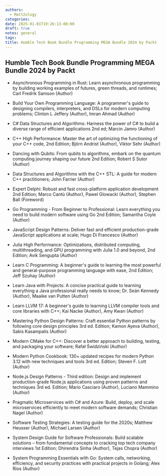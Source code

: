 ```yaml
---
authors:
  - Matt2ology
categories:
date: 2025-01-01T19:26:13-08:00
draft: true
notes: general
tags:
title: Humble Tech Book Bundle Programming MEGA Bundle 2024 by Packt
---
```


## Humble Tech Book Bundle Programming MEGA Bundle 2024 by Packt

- Asynchronous Programming in Rust: Learn asynchronous programming by building working examples of futures, green threads, and runtimes; Carl Fredrik Samson (Author)

- Build Your Own Programming Language: A programmer's guide to designing compilers, interpreters, and DSLs for modern computing problems; Clinton L Jeffery (Author), Imran Ahmad (Author)

- C# Data Structures and Algorithms: Harness the power of C# to build a diverse range of efficient applications 2nd ed; Marcin Jamro (Author)

- C++ High Performance: Master the art of optimizing the functioning of your C++ code, 2nd Edition; Björn Andrist (Author), Viktor Sehr (Author)

- Dancing with Qubits: From qubits to algorithms, embark on the quantum computing journey shaping our future 2nd Edition; Robert S Sutor (Author)

- Data Structures and Algorithms with the C++ STL: A guide for modern C++ practitioners; John Farrier (Author)

- Expert Delphi: Robust and fast cross-platform application development 2nd Edition; Marco Cantù (Author), Pawel Glowacki (Author), Stephen Ball (Foreword)

- Go Programming - From Beginner to Professional: Learn everything you need to build modern software using Go 2nd Edition; Samantha Coyle (Author)

- JavaScript Design Patterns: Deliver fast and efficient production-grade JavaScript applications at scale; Hugo Di Francesco (Author)

- Julia High Performance: Optimizations, distributed computing, multithreading, and GPU programming with Julia 1.0 and beyond, 2nd Edition; Avik Sengupta (Author)

- Learn C Programming: A beginner's guide to learning the most powerful and general-purpose programming language with ease, 2nd Edition; Jeff Szuhay (Author) 

- Learn Java with Projects: A concise practical guide to learning everything a Java professional really needs to know; Dr. Seán Kennedy (Author), Maaike van Putten (Author)

- Learn LLVM 17: A beginner's guide to learning LLVM compiler tools and core libraries with C++; Kai Nacke (Author), Amy Kwan (Author)

- Mastering Python Design Patterns: Craft essential Python patterns by following core design principles 3rd ed. Edition; Kamon Ayeva (Author), Sakis Kasampalis (Author)

- Modern CMake for C++: Discover a better approach to building, testing, and packaging your software; Rafał Świdziński (Author)

- Modern Python Cookbook: 130+ updated recipes for modern Python 3.12 with new techniques and tools 3rd ed. Edition; Steven F. Lott (Author)

- Node.js Design Patterns - Third edition: Design and implement production-grade Node.js applications using proven patterns and techniques 3rd ed. Edition; Mario Casciaro (Author), Luciano Mammino (Author)

- Pragmatic Microservices with C# and Azure: Build, deploy, and scale microservices efficiently to meet modern software demands; Christian Nagel (Author)

- Software Testing Strategies: A testing guide for the 2020s; Matthew Heusser (Author), Michael Larsen (Author)

- System Design Guide for Software Professionals: Build scalable solutions – from fundamental concepts to cracking top tech company interviews 1st Edition; Dhirendra Sinha (Author), Tejas Chopra (Author) 

- System Programming Essentials with Go: System calls, networking, efficiency, and security practices with practical projects in Golang; Alex Rios (Author)
